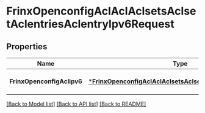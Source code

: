 # FrinxOpenconfigAclAclAclsetsAclsetAclentriesAclentryIpv6Request

## Properties
Name | Type | Description | Notes
------------ | ------------- | ------------- | -------------
**FrinxOpenconfigAclipv6** | [***FrinxOpenconfigAclAclAclsetsAclsetAclentriesAclentryIpv6**](frinx.openconfig.acl.acl.aclsets.aclset.aclentries.aclentry.Ipv6.md) |  | [optional] [default to null]

[[Back to Model list]](../README.md#documentation-for-models) [[Back to API list]](../README.md#documentation-for-api-endpoints) [[Back to README]](../README.md)


